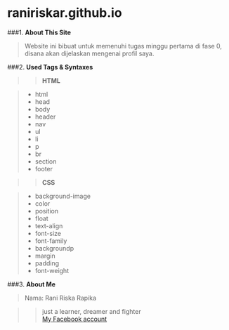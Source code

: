 # raniriskar.github.io

###1. **About This Site**

> Website ini bibuat untuk memenuhi tugas minggu pertama di fase 0,   
disana akan dijelaskan mengenai profil saya.

###2. **Used Tags & Syntaxes** 

> > **HTML**

>    * html
>    * head
>    * body
>    * header
>    * nav
>    * ul
>    * li
>    * p
>    * br
>    * section
>    * footer

> > **CSS**

>    * background-image
>    * color
>    * position
>    * float
>    * text-align
>    * font-size
>    * font-family
>    * backgroundp
>    * margin
>    * padding
>    * font-weight

###3. **About Me**

> Nama: Rani Riska Rapika  

   > > just a learner, dreamer and fighter  
   > > [My Facebook account](https://facebook.com/raniriskarapika)
    
